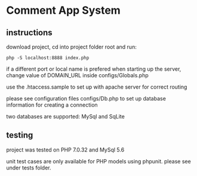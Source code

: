 # Comment App System

## instructions

download project, cd into project folder root and run:

```
php -S localhost:8888 index.php
```

if a different port or local name is prefered when starting up the server,
change value of DOMAIN_URL inside configs/Globals.php

use the .htaccess.sample to set up with apache server for correct routing

please see configuration files configs/Db.php to set up database information
for creating a connection

two databases are supported: MySql and SqLite

## testing

project was tested on PHP 7.0.32 and MySql 5.6

unit test cases are only available for PHP models using phpunit.
please see under tests folder.

